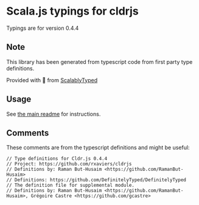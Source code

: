 
# Scala.js typings for cldrjs

Typings are for version 0.4.4



## Note
This library has been generated from typescript code from first party type definitions.

Provided with :purple_heart: from [ScalablyTyped](https://github.com/oyvindberg/ScalablyTyped)

## Usage
See [the main readme](../../readme.md) for instructions.

## Comments

These comments are from the typescript definitions and might be useful:
```
// Type definitions for Cldr.js 0.4.4
// Project: https://github.com/rxaviers/cldrjs
// Definitions by: Raman But-Husaim <https://github.com/RamanBut-Husaim>
// Definitions: https://github.com/DefinitelyTyped/DefinitelyTyped
// The definition file for supplemental module.
// Definitions by: Raman But-Husaim <https://github.com/RamanBut-Husaim>, Grégoire Castre <https://github.com/gcastre>

```

